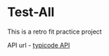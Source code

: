 # Test-All
This is a retro fit practice project

API url - [typicode API](https://jsonplaceholder.typicode.com/)
